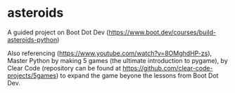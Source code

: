 # asteroids
A guided project on Boot Dot Dev (https://www.boot.dev/courses/build-asteroids-python)

Also referencing (https://www.youtube.com/watch?v=8OMghdHP-zs), Master Python by making 5 games (the ultimate introduction to pygame),
by Clear Code (repository can be found at https://github.com/clear-code-projects/5games)
to expand the game beyone the lessons from Boot Dot Dev.
